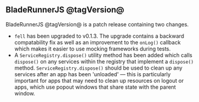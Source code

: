 ## BladeRunnerJS @tagVersion@

BladeRunnerJS @tagVersion@ is a patch release containing two changes.

- `fell` has been upgraded to v0.1.3. The upgrade contains a backward compatability fix as well as an improvement to the `onLog()` callback which makes it easier to use mocking frameworks during tests.
- A `ServiceRegistry.dispose()` utility method has been added which calls `dispose()` on any services within the registry that implement a `dispose()` method. `ServiceRegistry.dispose()` should be used to clean up any services after an app has been 'unloaded' &mdash; this is particularly important for apps that may need to clean up resources on logout or apps, which use popout windows that share state with the parent window.